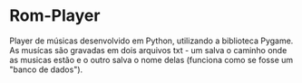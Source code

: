 # Rom-Player

Player de músicas desenvolvido em Python, utilizando a biblioteca Pygame. As musícas são gravadas em dois arquivos txt - um 
salva o caminho onde as musicas estão e o outro salva o nome delas (funciona como se fosse um "banco de dados").
